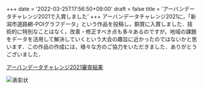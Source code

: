 +++
date = '2022-03-25T17:56:50+09:00'
draft = false
title = 'アーバンデータチャレンジ2021で入賞しました'
+++
アーバンデータチャレンジ2021に，「新潟市道路網-POIグラフデータ」という作品を投稿し，銅賞に入賞しました．技術的に特別なことはなく，改善・修正すべき点も多々あるのですが，地域の課題をデータを活用して解決していくという大会の趣旨に近かったのではないかと思います．この作品の作成には，様々な方のご協力をいただきました．ありがとうございました．

[アーバンデータチャレンジ2021審査結果](https://urbandata-challenge.jp/news/udc2021prize)


![表彰状](/images/urban_data.jpeg)